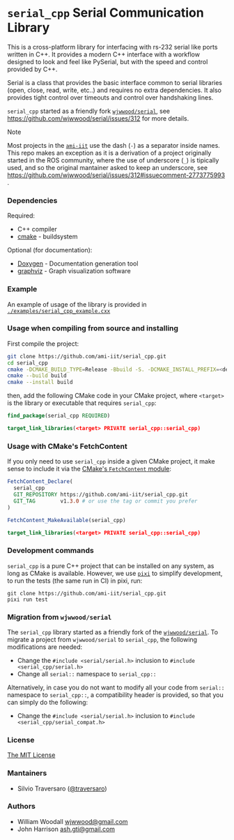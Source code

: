 # `serial_cpp` Serial Communication Library

This is a cross-platform library for interfacing with rs-232 serial like ports written in C++. It provides a modern C++ interface with a workflow designed to look and feel like PySerial, but with the speed and control provided by C++. 

Serial is a class that provides the basic interface common to serial libraries (open, close, read, write, etc..) and requires no extra dependencies. It also provides tight control over timeouts and control over handshaking lines.

`serial_cpp` started as a friendly fork [`wjwwood/serial`](https://github.com/wjwwood/serial), see https://github.com/wjwwood/serial/issues/312 for more details.

> [!NOTE]
> Most projects in the [`ami-iit`](https://github.com/ami-iit) use the dash (`-`) as a separator inside names. This repo makes an exception as it is a derivation of a project originally started in the ROS community, where the use of underscore (`_`) is tipically used, and so the original mantainer asked to keep an underscore, see https://github.com/wjwwood/serial/issues/312#issuecomment-2773775993 .

### Dependencies

Required:
* C++ compiler
* [cmake](http://www.cmake.org) - buildsystem

Optional (for documentation):
* [Doxygen](http://www.doxygen.org/) - Documentation generation tool
* [graphviz](http://www.graphviz.org/) - Graph visualization software

### Example

An example of usage of the library is provided in [`./examples/serial_cpp_example.cxx`](examples/serial_cpp_example.cxx)

### Usage when compiling from source and installing

First compile the project:

~~~bash
git clone https://github.com/ami-iit/serial_cpp.git
cd serial_cpp
cmake -DCMAKE_BUILD_TYPE=Release -Bbuild -S. -DCMAKE_INSTALL_PREFIX=<desired_install_dir>
cmake --build build
cmake --install build
~~~

then, add the following CMake code in your CMake project, where `<target>` is the library or executable
that requires `serial_cpp`:

~~~cmake
find_package(serial_cpp REQUIRED)

target_link_libraries(<target> PRIVATE serial_cpp::serial_cpp)
~~~

### Usage with CMake's FetchContent

If you only need to use `serial_cpp` inside a given CMake project, it make sense to include it via the [CMake's `FetchContent` module](https://cmake.org/cmake/help/latest/module/FetchContent.html):

~~~cmake
FetchContent_Declare(
  serial_cpp
  GIT_REPOSITORY https://github.com/ami-iit/serial_cpp.git
  GIT_TAG        v1.3.0 # or use the tag or commit you prefer
)

FetchContent_MakeAvailable(serial_cpp)

target_link_libraries(<target> PRIVATE serial_cpp::serial_cpp)
~~~

### Development commands

`serial_cpp` is a pure C++ project that can be installed on any system, as long as CMake is available. However, we use [`pixi`](https://pixi.sh) to simplify development, to run the tests (the same run in CI) in pixi, run:

~~~
git clone https://github.com/ami-iit/serial_cpp.git
pixi run test
~~~

### Migration from `wjwwood/serial`

The `serial_cpp` library started as a friendly fork of the [`wjwwood/serial`](https://github.com/wjwwood/serial). To migrate a project from `wjwwood/serial` to `serial_cpp`, the following modifications are needed:

* Change the `#include <serial/serial.h>` inclusion to `#include <serial_cpp/serial.h>`
* Change all `serial::` namespace to `serial_cpp::`

Alternatively, in case you do not want to modify all your code from  `serial::` namespace to `serial_cpp::`, a compatibility header is provided, so that you can simply do the following:

* Change the `#include <serial/serial.h>` inclusion to `#include <serial_cpp/serial_compat.h>`

### License

[The MIT License](LICENSE)

### Mantainers

* Silvio Traversaro ([@traversaro](https://github.com/traversaro))

### Authors

* William Woodall <wjwwood@gmail.com>
* John Harrison <ash.gti@gmail.com>
